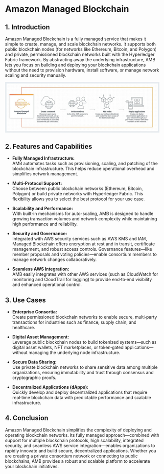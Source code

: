 # Amazon Managed Blockchain
## 1. Introduction

Amazon Managed Blockchain is a fully managed service that makes it simple to create, manage, and scale blockchain networks. It supports both public blockchain nodes (for networks like Ethereum, Bitcoin, and Polygon) and private, permissioned blockchain networks built with the Hyperledger Fabric framework. By abstracting away the underlying infrastructure, AMB lets you focus on building and deploying your blockchain applications without the need to provision hardware, install software, or manage network scaling and security manually.

![blockchain](./_assets/blockchain.png)
## 2. Features and Capabilities

- **Fully Managed Infrastructure:**  
    AMB automates tasks such as provisioning, scaling, and patching of the blockchain infrastructure. This helps reduce operational overhead and simplifies network management.
    
- **Multi-Protocol Support:**  
    Choose between public blockchain networks (Ethereum, Bitcoin, Polygon) or build private networks with Hyperledger Fabric. This flexibility allows you to select the best protocol for your use case.
    
- **Scalability and Performance:**  
    With built-in mechanisms for auto-scaling, AMB is designed to handle growing transaction volumes and network complexity while maintaining high performance and reliability.
    
- **Security and Governance:**  
    Integrated with AWS security services such as AWS KMS and IAM, Managed Blockchain offers encryption at rest and in transit, certificate management, and robust access controls. Governance features—like member proposals and voting policies—enable consortium members to manage network changes collaboratively.
    
- **Seamless AWS Integration:**  
	AMB easily integrates with other AWS services (such as CloudWatch for monitoring and CloudTrail for logging) to provide end‑to‑end visibility and enhanced operational control.

## 3. Use Cases

- **Enterprise Consortia:**  
    Create permissioned blockchain networks to enable secure, multi‑party transactions for industries such as finance, supply chain, and healthcare.
    
- **Digital Asset Management:**  
    Leverage public blockchain nodes to build tokenized systems—such as digital asset wallets, NFT marketplaces, or token‐gated applications—without managing the underlying node infrastructure.
    
- **Secure Data Sharing:**  
    Use private blockchain networks to share sensitive data among multiple organizations, ensuring immutability and trust through consensus and cryptographic proofs.
    
- **Decentralized Applications (dApps):**  
	Quickly develop and deploy decentralized applications that require real‑time blockchain data with predictable performance and scalable infrastructure.

## 4. Conclusion

Amazon Managed Blockchain simplifies the complexity of deploying and operating blockchain networks. Its fully managed approach—combined with support for multiple blockchain protocols, high scalability, integrated security, and seamless AWS service integration—enables organizations to rapidly innovate and build secure, decentralized applications. Whether you are creating a private consortium network or connecting to public blockchains, AMB provides a robust and scalable platform to accelerate your blockchain initiatives.